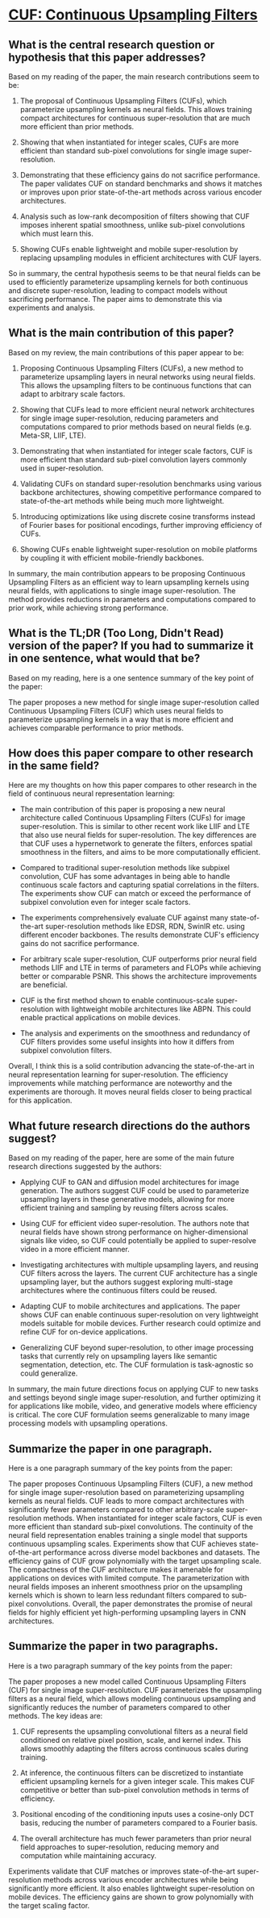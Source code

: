 # [CUF: Continuous Upsampling Filters](https://arxiv.org/abs/2210.06965)

## What is the central research question or hypothesis that this paper addresses?

 Based on my reading of the paper, the main research contributions seem to be:

1. The proposal of Continuous Upsampling Filters (CUFs), which parameterize upsampling kernels as neural fields. This allows training compact architectures for continuous super-resolution that are much more efficient than prior methods.

2. Showing that when instantiated for integer scales, CUFs are more efficient than standard sub-pixel convolutions for single image super-resolution.

3. Demonstrating that these efficiency gains do not sacrifice performance. The paper validates CUF on standard benchmarks and shows it matches or improves upon prior state-of-the-art methods across various encoder architectures. 

4. Analysis such as low-rank decomposition of filters showing that CUF imposes inherent spatial smoothness, unlike sub-pixel convolutions which must learn this.

5. Showing CUFs enable lightweight and mobile super-resolution by replacing upsampling modules in efficient architectures with CUF layers.

So in summary, the central hypothesis seems to be that neural fields can be used to efficiently parameterize upsampling kernels for both continuous and discrete super-resolution, leading to compact models without sacrificing performance. The paper aims to demonstrate this via experiments and analysis.


## What is the main contribution of this paper?

 Based on my review, the main contributions of this paper appear to be:

1. Proposing Continuous Upsampling Filters (CUFs), a new method to parameterize upsampling layers in neural networks using neural fields. This allows the upsampling filters to be continuous functions that can adapt to arbitrary scale factors. 

2. Showing that CUFs lead to more efficient neural network architectures for single image super-resolution, reducing parameters and computations compared to prior methods based on neural fields (e.g. Meta-SR, LIIF, LTE).

3. Demonstrating that when instantiated for integer scale factors, CUF is more efficient than standard sub-pixel convolution layers commonly used in super-resolution.

4. Validating CUFs on standard super-resolution benchmarks using various backbone architectures, showing competitive performance compared to state-of-the-art methods while being much more lightweight.

5. Introducing optimizations like using discrete cosine transforms instead of Fourier bases for positional encodings, further improving efficiency of CUFs.

6. Showing CUFs enable lightweight super-resolution on mobile platforms by coupling it with efficient mobile-friendly backbones.

In summary, the main contribution appears to be proposing Continuous Upsampling Filters as an efficient way to learn upsampling kernels using neural fields, with applications to single image super-resolution. The method provides reductions in parameters and computations compared to prior work, while achieving strong performance.


## What is the TL;DR (Too Long, Didn't Read) version of the paper? If you had to summarize it in one sentence, what would that be?

 Based on my reading, here is a one sentence summary of the key point of the paper:

The paper proposes a new method for single image super-resolution called Continuous Upsampling Filters (CUF) which uses neural fields to parameterize upsampling kernels in a way that is more efficient and achieves comparable performance to prior methods.


## How does this paper compare to other research in the same field?

 Here are my thoughts on how this paper compares to other research in the field of continuous neural representation learning:

- The main contribution of this paper is proposing a new neural architecture called Continuous Upsampling Filters (CUFs) for image super-resolution. This is similar to other recent work like LIIF and LTE that also use neural fields for super-resolution. The key differences are that CUF uses a hypernetwork to generate the filters, enforces spatial smoothness in the filters, and aims to be more computationally efficient.

- Compared to traditional super-resolution methods like subpixel convolution, CUF has some advantages in being able to handle continuous scale factors and capturing spatial correlations in the filters. The experiments show CUF can match or exceed the performance of subpixel convolution even for integer scale factors.

- The experiments comprehensively evaluate CUF against many state-of-the-art super-resolution methods like EDSR, RDN, SwinIR etc. using different encoder backbones. The results demonstrate CUF's efficiency gains do not sacrifice performance.

- For arbitrary scale super-resolution, CUF outperforms prior neural field methods LIIF and LTE in terms of parameters and FLOPs while achieving better or comparable PSNR. This shows the architecture improvements are beneficial.

- CUF is the first method shown to enable continuous-scale super-resolution with lightweight mobile architectures like ABPN. This could enable practical applications on mobile devices.

- The analysis and experiments on the smoothness and redundancy of CUF filters provides some useful insights into how it differs from subpixel convolution filters.

Overall, I think this is a solid contribution advancing the state-of-the-art in neural representation learning for super-resolution. The efficiency improvements while matching performance are noteworthy and the experiments are thorough. It moves neural fields closer to being practical for this application.


## What future research directions do the authors suggest?

 Based on my reading of the paper, here are some of the main future research directions suggested by the authors:

- Applying CUF to GAN and diffusion model architectures for image generation. The authors suggest CUF could be used to parameterize upsampling layers in these generative models, allowing for more efficient training and sampling by reusing filters across scales.

- Using CUF for efficient video super-resolution. The authors note that neural fields have shown strong performance on higher-dimensional signals like video, so CUF could potentially be applied to super-resolve video in a more efficient manner.

- Investigating architectures with multiple upsampling layers, and reusing CUF filters across the layers. The current CUF architecture has a single upsampling layer, but the authors suggest exploring multi-stage architectures where the continuous filters could be reused.

- Adapting CUF to mobile architectures and applications. The paper shows CUF can enable continuous super-resolution on very lightweight models suitable for mobile devices. Further research could optimize and refine CUF for on-device applications.

- Generalizing CUF beyond super-resolution, to other image processing tasks that currently rely on upsampling layers like semantic segmentation, detection, etc. The CUF formulation is task-agnostic so could generalize.

In summary, the main future directions focus on applying CUF to new tasks and settings beyond single image super-resolution, and further optimizing it for applications like mobile, video, and generative models where efficiency is critical. The core CUF formulation seems generalizable to many image processing models with upsampling operations.


## Summarize the paper in one paragraph.

 Here is a one paragraph summary of the key points from the paper:

The paper proposes Continuous Upsampling Filters (CUF), a new method for single image super-resolution based on parameterizing upsampling kernels as neural fields. CUF leads to more compact architectures with significantly fewer parameters compared to other arbitrary-scale super-resolution methods. When instantiated for integer scale factors, CUF is even more efficient than standard sub-pixel convolutions. The continuity of the neural field representation enables training a single model that supports continuous upsampling scales. Experiments show that CUF achieves state-of-the-art performance across diverse model backbones and datasets. The efficiency gains of CUF grow polynomially with the target upsampling scale. The compactness of the CUF architecture makes it amenable for applications on devices with limited compute. The parameterization with neural fields imposes an inherent smoothness prior on the upsampling kernels which is shown to learn less redundant filters compared to sub-pixel convolutions. Overall, the paper demonstrates the promise of neural fields for highly efficient yet high-performing upsampling layers in CNN architectures.


## Summarize the paper in two paragraphs.

 Here is a two paragraph summary of the key points from the paper:

The paper proposes a new model called Continuous Upsampling Filters (CUF) for single image super-resolution. CUF parameterizes the upsampling filters as a neural field, which allows modeling continuous upsampling and significantly reduces the number of parameters compared to other methods. The key ideas are:

1. CUF represents the upsampling convolutional filters as a neural field conditioned on relative pixel position, scale, and kernel index. This allows smoothly adapting the filters across continuous scales during training. 

2. At inference, the continuous filters can be discretized to instantiate efficient upsampling kernels for a given integer scale. This makes CUF competitive or better than sub-pixel convolution methods in terms of efficiency.

3. Positional encoding of the conditioning inputs uses a cosine-only DCT basis, reducing the number of parameters compared to a Fourier basis.

4. The overall architecture has much fewer parameters than prior neural field approaches to super-resolution, reducing memory and computation while maintaining accuracy.

Experiments validate that CUF matches or improves state-of-the-art super-resolution methods across various encoder architectures while being significantly more efficient. It also enables lightweight super-resolution on mobile devices. The efficiency gains are shown to grow polynomially with the target scaling factor.
